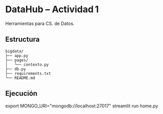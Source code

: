 # DataHub – Actividad 1

Herramientas para CS. de Datos.

## Estructura

```
bigdata/
├── app.py
├── pages/
│   └── contexto.py
├── db.py
├── requirements.txt 
└── README.md
```

## Ejecución


export MONGO_URI="mongodb://localhost:27017"
streamlit run home.py
